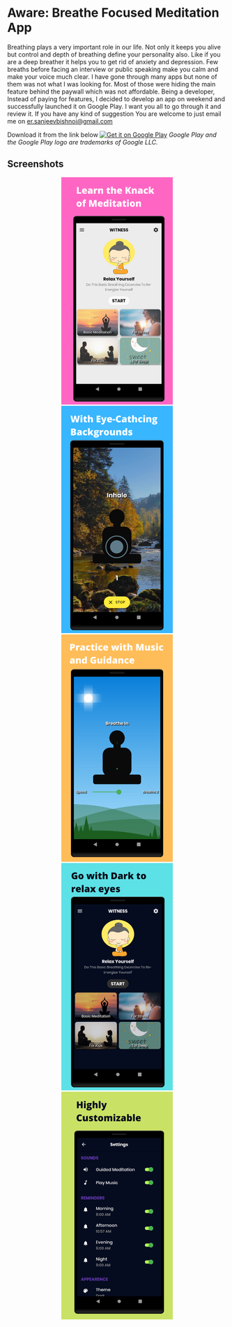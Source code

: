 # Aware: Breathe Focused Meditation App
Breathing plays a very important role in our life. Not only it keeps you alive but control and depth of breathing define your personality also. Like if you are a deep breather it helps you to get rid of anxiety and depression.
Few breaths before facing an interview or public speaking make you calm and make your voice much clear.
I have gone through many apps but none of them was not what I was looking for. Most of those were hiding the main feature behind the paywall which was not affordable.
Being a developer, Instead of paying for features, I decided to develop an app on weekend and successfully launched it on Google Play.
I want you all to go through it and review it. If you have any kind of suggestion You are welcome to just email me on
er.sanjeevbishnoi@gmail.com

Download it from the link below
<a href="https://play.google.com/store/apps/details?id=com.mogaero.aware"><img src="https://play.google.com/intl/en_us/badges/images/generic/en_badge_web_generic.png" alt="Get it on Google Play" width="200"></a>
_Google Play and the Google Play logo are trademarks of Google LLC._


## Screenshots
  <p align="center">
  <img src="screenshots/first.png" width="256" hspace="4" />
  <img src="screenshots/second.png" width="256" hspace="4" />
  <img src="screenshots/third.png" width="256" hspace="4" />
  <img src="screenshots/fourth.png" width="256" hspace="4" />
  <img src="screenshots/fifth.png" width="256" hspace="4" />
  
</p>

